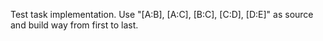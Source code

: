 Test task implementation. Use "[A:B], [A:C], [B:C], [C:D], [D:E]" as source and build way from first to last.